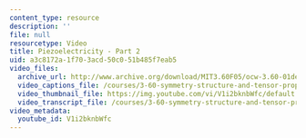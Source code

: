 ```yaml
---
content_type: resource
description: ''
file: null
resourcetype: Video
title: Piezoelectricity - Part 2
uid: a3c8172a-1f70-3acd-50c0-51b485f7eab5
video_files:
  archive_url: http://www.archive.org/download/MIT3.60F05/ocw-3.60-01dec2005-pt2-220k.mp4
  video_captions_file: /courses/3-60-symmetry-structure-and-tensor-properties-of-materials-fall-2005/a75eecdbda7c5bfb889d57967cf03567_V1i2bknbWfc.vtt
  video_thumbnail_file: https://img.youtube.com/vi/V1i2bknbWfc/default.jpg
  video_transcript_file: /courses/3-60-symmetry-structure-and-tensor-properties-of-materials-fall-2005/a04f611d40785fd4455f691ad0e5673a_V1i2bknbWfc.pdf
video_metadata:
  youtube_id: V1i2bknbWfc
---
```

